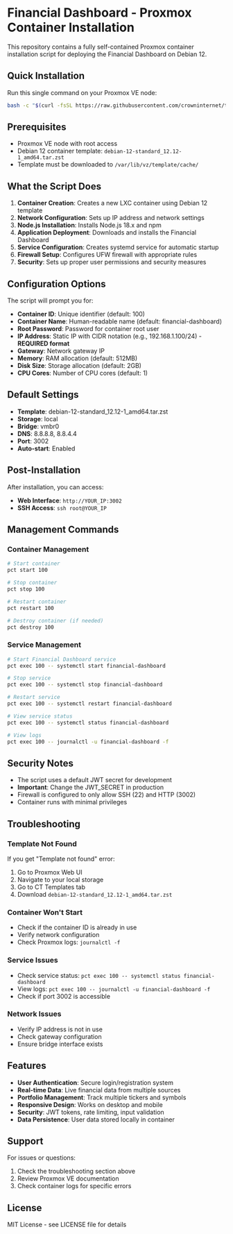 # Financial Dashboard - Proxmox Container Installation

This repository contains a fully self-contained Proxmox container installation script for deploying the Financial Dashboard on Debian 12.

## Quick Installation

Run this single command on your Proxmox VE node:

```bash
bash -c "$(curl -fsSL https://raw.githubusercontent.com/crowninternet/tickers/main/proxmox-financial-dashboard-v6.sh)"
```

## Prerequisites

- Proxmox VE node with root access
- Debian 12 container template: `debian-12-standard_12.12-1_amd64.tar.zst`
- Template must be downloaded to `/var/lib/vz/template/cache/`

## What the Script Does

1. **Container Creation**: Creates a new LXC container using Debian 12 template
2. **Network Configuration**: Sets up IP address and network settings
3. **Node.js Installation**: Installs Node.js 18.x and npm
4. **Application Deployment**: Downloads and installs the Financial Dashboard
5. **Service Configuration**: Creates systemd service for automatic startup
6. **Firewall Setup**: Configures UFW firewall with appropriate rules
7. **Security**: Sets up proper user permissions and security measures

## Configuration Options

The script will prompt you for:

- **Container ID**: Unique identifier (default: 100)
- **Container Name**: Human-readable name (default: financial-dashboard)
- **Root Password**: Password for container root user
- **IP Address**: Static IP with CIDR notation (e.g., 192.168.1.100/24) - **REQUIRED format**
- **Gateway**: Network gateway IP
- **Memory**: RAM allocation (default: 512MB)
- **Disk Size**: Storage allocation (default: 2GB)
- **CPU Cores**: Number of CPU cores (default: 1)

## Default Settings

- **Template**: debian-12-standard_12.12-1_amd64.tar.zst
- **Storage**: local
- **Bridge**: vmbr0
- **DNS**: 8.8.8.8, 8.8.4.4
- **Port**: 3002
- **Auto-start**: Enabled

## Post-Installation

After installation, you can access:

- **Web Interface**: `http://YOUR_IP:3002`
- **SSH Access**: `ssh root@YOUR_IP`

## Management Commands

### Container Management
```bash
# Start container
pct start 100

# Stop container
pct stop 100

# Restart container
pct restart 100

# Destroy container (if needed)
pct destroy 100
```

### Service Management
```bash
# Start Financial Dashboard service
pct exec 100 -- systemctl start financial-dashboard

# Stop service
pct exec 100 -- systemctl stop financial-dashboard

# Restart service
pct exec 100 -- systemctl restart financial-dashboard

# View service status
pct exec 100 -- systemctl status financial-dashboard

# View logs
pct exec 100 -- journalctl -u financial-dashboard -f
```

## Security Notes

- The script uses a default JWT secret for development
- **Important**: Change the JWT_SECRET in production
- Firewall is configured to only allow SSH (22) and HTTP (3002)
- Container runs with minimal privileges

## Troubleshooting

### Template Not Found
If you get "Template not found" error:
1. Go to Proxmox Web UI
2. Navigate to your local storage
3. Go to CT Templates tab
4. Download `debian-12-standard_12.12-1_amd64.tar.zst`

### Container Won't Start
- Check if the container ID is already in use
- Verify network configuration
- Check Proxmox logs: `journalctl -f`

### Service Issues
- Check service status: `pct exec 100 -- systemctl status financial-dashboard`
- View logs: `pct exec 100 -- journalctl -u financial-dashboard -f`
- Check if port 3002 is accessible

### Network Issues
- Verify IP address is not in use
- Check gateway configuration
- Ensure bridge interface exists

## Features

- **User Authentication**: Secure login/registration system
- **Real-time Data**: Live financial data from multiple sources
- **Portfolio Management**: Track multiple tickers and symbols
- **Responsive Design**: Works on desktop and mobile
- **Security**: JWT tokens, rate limiting, input validation
- **Data Persistence**: User data stored locally in container

## Support

For issues or questions:
1. Check the troubleshooting section above
2. Review Proxmox VE documentation
3. Check container logs for specific errors

## License

MIT License - see LICENSE file for details
